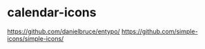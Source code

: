 # calendar-icons

https://github.com/danielbruce/entypo/
https://github.com/simple-icons/simple-icons/
